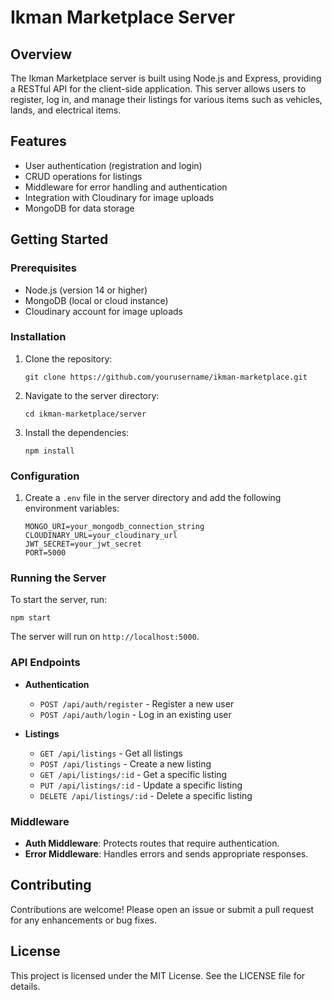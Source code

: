 # Ikman Marketplace Server

## Overview
The Ikman Marketplace server is built using Node.js and Express, providing a RESTful API for the client-side application. This server allows users to register, log in, and manage their listings for various items such as vehicles, lands, and electrical items.

## Features
- User authentication (registration and login)
- CRUD operations for listings
- Middleware for error handling and authentication
- Integration with Cloudinary for image uploads
- MongoDB for data storage

## Getting Started

### Prerequisites
- Node.js (version 14 or higher)
- MongoDB (local or cloud instance)
- Cloudinary account for image uploads

### Installation
1. Clone the repository:
   ```
   git clone https://github.com/yourusername/ikman-marketplace.git
   ```
2. Navigate to the server directory:
   ```
   cd ikman-marketplace/server
   ```
3. Install the dependencies:
   ```
   npm install
   ```

### Configuration
1. Create a `.env` file in the server directory and add the following environment variables:
   ```
   MONGO_URI=your_mongodb_connection_string
   CLOUDINARY_URL=your_cloudinary_url
   JWT_SECRET=your_jwt_secret
   PORT=5000
   ```

### Running the Server
To start the server, run:
```
npm start
```
The server will run on `http://localhost:5000`.

### API Endpoints
- **Authentication**
  - `POST /api/auth/register` - Register a new user
  - `POST /api/auth/login` - Log in an existing user

- **Listings**
  - `GET /api/listings` - Get all listings
  - `POST /api/listings` - Create a new listing
  - `GET /api/listings/:id` - Get a specific listing
  - `PUT /api/listings/:id` - Update a specific listing
  - `DELETE /api/listings/:id` - Delete a specific listing

### Middleware
- **Auth Middleware**: Protects routes that require authentication.
- **Error Middleware**: Handles errors and sends appropriate responses.

## Contributing
Contributions are welcome! Please open an issue or submit a pull request for any enhancements or bug fixes.

## License
This project is licensed under the MIT License. See the LICENSE file for details.